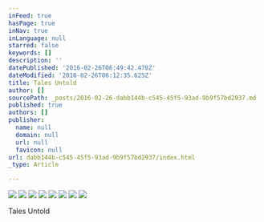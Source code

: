 ```yaml
---
inFeed: true
hasPage: true
inNav: true
inLanguage: null
starred: false
keywords: []
description: ''
datePublished: '2016-02-26T06:49:42.478Z'
dateModified: '2016-02-26T06:12:35.625Z'
title: Tales Untold
author: []
sourcePath: _posts/2016-02-26-dabb144b-c545-45f5-93ad-9b9f57bd2937.md
published: true
authors: []
publisher:
  name: null
  domain: null
  url: null
  favicon: null
url: dabb144b-c545-45f5-93ad-9b9f57bd2937/index.html
_type: Article

---
```

![](https://the-grid-user-content.s3-us-west-2.amazonaws.com/4a18597c-0e23-4e0a-89e4-91aa3f39de46.jpg)
![](https://the-grid-user-content.s3-us-west-2.amazonaws.com/cb6fe6f5-2b38-4e7f-a273-84db6ae83fbf.jpg)
![](https://the-grid-user-content.s3-us-west-2.amazonaws.com/c602b2fd-7263-4233-a873-efc111d86708.jpg)
![](https://the-grid-user-content.s3-us-west-2.amazonaws.com/cb7c56bd-ab9d-4bb2-8244-72a8d52c5f90.jpg)
![](https://the-grid-user-content.s3-us-west-2.amazonaws.com/08da3b3c-6653-4c19-9bff-13a8a5952d60.jpg)
![](https://the-grid-user-content.s3-us-west-2.amazonaws.com/3de4ae08-4f8d-45b9-a2c8-00add95f4607.jpg)
![](https://the-grid-user-content.s3-us-west-2.amazonaws.com/5e06bee8-c348-4d3e-a933-e940bf66fd72.jpg)
![](https://the-grid-user-content.s3-us-west-2.amazonaws.com/c90eddae-c931-4caa-a464-d552f775cd3e.jpg)

Tales Untold